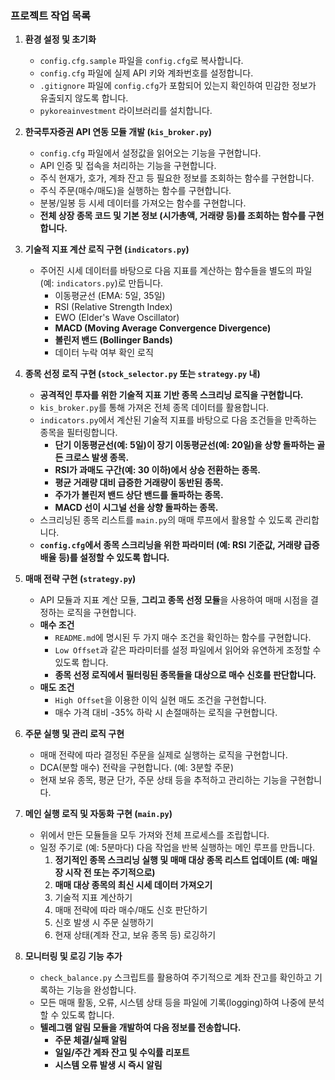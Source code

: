 ### 프로젝트 작업 목록

1.  **환경 설정 및 초기화**
    * `config.cfg.sample` 파일을 `config.cfg`로 복사합니다.
    * `config.cfg` 파일에 실제 API 키와 계좌번호를 설정합니다.
    * `.gitignore` 파일에 `config.cfg`가 포함되어 있는지 확인하여 민감한 정보가 유출되지 않도록 합니다.
    * `pykoreainvestment` 라이브러리를 설치합니다.

2.  **한국투자증권 API 연동 모듈 개발 (`kis_broker.py`)**
    * `config.cfg` 파일에서 설정값을 읽어오는 기능을 구현합니다.
    * API 인증 및 접속을 처리하는 기능을 구현합니다.
    * 주식 현재가, 호가, 계좌 잔고 등 필요한 정보를 조회하는 함수를 구현합니다.
    * 주식 주문(매수/매도)을 실행하는 함수를 구현합니다.
    * 분봉/일봉 등 시세 데이터를 가져오는 함수를 구현합니다.
    * **전체 상장 종목 코드 및 기본 정보 (시가총액, 거래량 등)를 조회하는 함수를 구현합니다.**

3.  **기술적 지표 계산 로직 구현 (`indicators.py`)**
    * 주어진 시세 데이터를 바탕으로 다음 지표를 계산하는 함수들을 별도의 파일(예: `indicators.py`)로 만듭니다.
        * 이동평균선 (EMA: 5일, 35일)
        * RSI (Relative Strength Index)
        * EWO (Elder's Wave Oscillator)
        * **MACD (Moving Average Convergence Divergence)**
        * **볼린저 밴드 (Bollinger Bands)**
        * 데이터 누락 여부 확인 로직

4.  **종목 선정 로직 구현 (`stock_selector.py` 또는 `strategy.py` 내)**
    * **공격적인 투자를 위한 기술적 지표 기반 종목 스크리닝 로직을 구현합니다.**
    * `kis_broker.py`를 통해 가져온 전체 종목 데이터를 활용합니다.
    * `indicators.py`에서 계산된 기술적 지표를 바탕으로 다음 조건들을 만족하는 종목을 필터링합니다.
        * **단기 이동평균선(예: 5일)이 장기 이동평균선(예: 20일)을 상향 돌파하는 골든 크로스 발생 종목.**
        * **RSI가 과매도 구간(예: 30 이하)에서 상승 전환하는 종목.**
        * **평균 거래량 대비 급증한 거래량이 동반된 종목.**
        * **주가가 볼린저 밴드 상단 밴드를 돌파하는 종목.**
        * **MACD 선이 시그널 선을 상향 돌파하는 종목.**
    * 스크리닝된 종목 리스트를 `main.py`의 매매 루프에서 활용할 수 있도록 관리합니다.
    * **`config.cfg`에서 종목 스크리닝을 위한 파라미터 (예: RSI 기준값, 거래량 급증 배율 등)를 설정할 수 있도록 합니다.**

5.  **매매 전략 구현 (`strategy.py`)**
    * API 모듈과 지표 계산 모듈, **그리고 종목 선정 모듈**을 사용하여 매매 시점을 결정하는 로직을 구현합니다.
    * **매수 조건**
        * `README.md`에 명시된 두 가지 매수 조건을 확인하는 함수를 구현합니다.
        * `Low Offset`과 같은 파라미터를 설정 파일에서 읽어와 유연하게 조정할 수 있도록 합니다.
        * **종목 선정 로직에서 필터링된 종목들을 대상으로 매수 신호를 판단합니다.**
    * **매도 조건**
        * `High Offset`을 이용한 이익 실현 매도 조건을 구현합니다.
        * 매수 가격 대비 -35% 하락 시 손절매하는 로직을 구현합니다.

6.  **주문 실행 및 관리 로직 구현**
    * 매매 전략에 따라 결정된 주문을 실제로 실행하는 로직을 구현합니다.
    * DCA(분할 매수) 전략을 구현합니다. (예: 3분할 주문)
    * 현재 보유 종목, 평균 단가, 주문 상태 등을 추적하고 관리하는 기능을 구현합니다.

7.  **메인 실행 로직 및 자동화 구현 (`main.py`)**
    * 위에서 만든 모듈들을 모두 가져와 전체 프로세스를 조립합니다.
    * 일정 주기로 (예: 5분마다) 다음 작업을 반복 실행하는 메인 루프를 만듭니다.
        1.  **정기적인 종목 스크리닝 실행 및 매매 대상 종목 리스트 업데이트 (예: 매일 장 시작 전 또는 주기적으로)**
        2.  **매매 대상 종목의 최신 시세 데이터 가져오기**
        3.  기술적 지표 계산하기
        4.  매매 전략에 따라 매수/매도 신호 판단하기
        5.  신호 발생 시 주문 실행하기
        6.  현재 상태(계좌 잔고, 보유 종목 등) 로깅하기

8.  **모니터링 및 로깅 기능 추가**
    * `check_balance.py` 스크립트를 활용하여 주기적으로 계좌 잔고를 확인하고 기록하는 기능을 완성합니다.
    * 모든 매매 활동, 오류, 시스템 상태 등을 파일에 기록(logging)하여 나중에 분석할 수 있도록 합니다.
    * **텔레그램 알림 모듈을 개발하여 다음 정보를 전송합니다.**
        * **주문 체결/실패 알림**
        * **일일/주간 계좌 잔고 및 수익률 리포트**
        * **시스템 오류 발생 시 즉시 알림**

